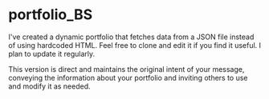# portfolio_BS
I've created a dynamic portfolio that fetches data from a JSON file instead of using hardcoded HTML. Feel free to clone and edit it if you find it useful. I plan to update it regularly.

This version is direct and maintains the original intent of your message, conveying the information about your portfolio and inviting others to use and modify it as needed.
